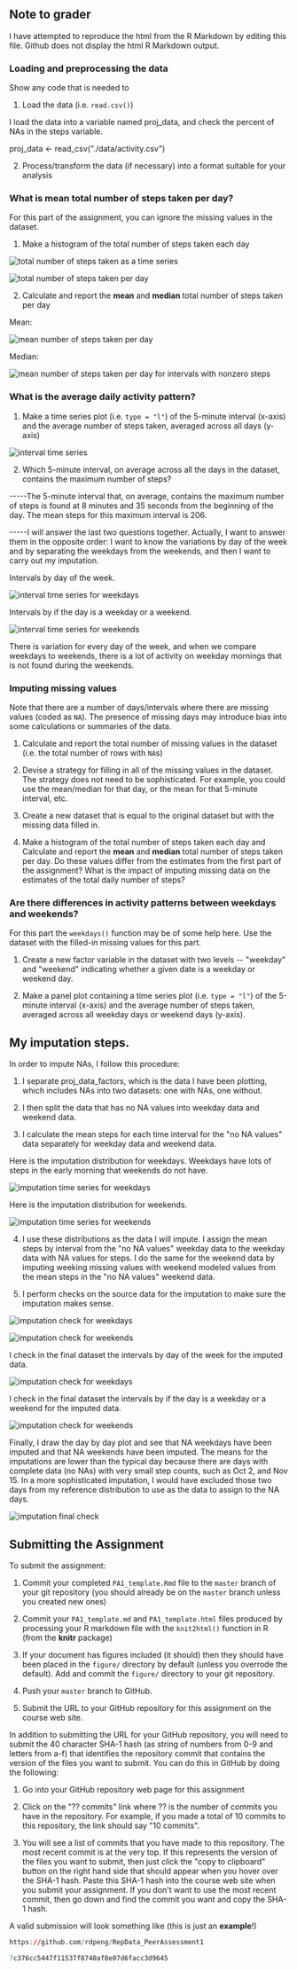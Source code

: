 ## Note to grader

I have attempted to reproduce the html from the R Markdown by editing this file. Github does not display the html R Markdown output.

### Loading and preprocessing the data

Show any code that is needed to

1. Load the data (i.e. `read.csv()`)

I load the data into a variable named proj_data, and check the percent of NAs in the steps variable.

proj_data <- read_csv("./data/activity.csv")

2. Process/transform the data (if necessary) into a format suitable for your analysis

### What is mean total number of steps taken per day?

For this part of the assignment, you can ignore the missing values in
the dataset.

1. Make a histogram of the total number of steps taken each day

![total number of steps taken as a time series](data-time-plot-no-na-1.png)

![total number of steps taken per day](data-total-daily-steps-1.png)

2. Calculate and report the **mean** and **median** total number of steps taken per day

Mean:

![mean number of steps taken per day](data-mean-1.png)

Median:

![mean number of steps taken per day for intervals with nonzero steps](data-median-1.png)

### What is the average daily activity pattern?

1. Make a time series plot (i.e. `type = "l"`) of the 5-minute interval (x-axis) and the average number of steps taken, averaged across all days (y-axis)

![interval time series](data-daily-average-by-time-interval-1.png)

2. Which 5-minute interval, on average across all the days in the dataset, contains the maximum number of steps?

-----The 5-minute interval that, on average, contains the maximum number of steps is found at 8 minutes and 35 seconds from the beginning of the day. The mean steps for this maximum interval is 206.

-----I will answer the last two questions together. Actually, I want to answer them in the opposite order: I want to know the variations by day of the week and by separating the weekdays from the weekends, and then I want to carry out my imputation.

Intervals by day of the week.

![interval time series for weekdays](data-weekday-daily-average-1.png)

Intervals by if the day is a weekday or a weekend.

![interval time series for weekends](data-weekend-daily-average-1.png)

There is variation for every day of the week, and when we compare weekdays to weekends, there is a lot of activity on weekday mornings that is not found during the weekends.

### Imputing missing values

Note that there are a number of days/intervals where there are missing
values (coded as `NA`). The presence of missing days may introduce
bias into some calculations or summaries of the data.

1. Calculate and report the total number of missing values in the dataset (i.e. the total number of rows with `NA`s)

2. Devise a strategy for filling in all of the missing values in the dataset. The strategy does not need to be sophisticated. For example, you could use the mean/median for that day, or the mean for that 5-minute interval, etc.

3. Create a new dataset that is equal to the original dataset but with the missing data filled in.

4. Make a histogram of the total number of steps taken each day and Calculate and report the **mean** and **median** total number of steps taken per day. Do these values differ from the estimates from the first part of the assignment? What is the impact of imputing missing data on the estimates of the total daily number of steps?

### Are there differences in activity patterns between weekdays and weekends?

For this part the `weekdays()` function may be of some help here. Use
the dataset with the filled-in missing values for this part.

1. Create a new factor variable in the dataset with two levels -- "weekday" and "weekend" indicating whether a given date is a weekday or weekend day.

1. Make a panel plot containing a time series plot (i.e. `type = "l"`) of the 5-minute interval (x-axis) and the average number of steps taken, averaged across all weekday days or weekend days (y-axis). 

## My imputation steps.

In order to impute NAs, I follow this procedure:

1. I separate proj_data_factors, which is the data I have been plotting, which includes NAs into two datasets: one with NAs, one without. 

2. I then split the data that has no NA values into weekday data and weekend data.

3. I calculate the mean steps for each time interval for the "no NA values" data separately for  weekday data and weekend data.

Here is the imputation distribution for weekdays. Weekdays have lots of steps in the early morning that weekends do not have.

![imputation time series for weekdays](step-3-imp-dist-weekdays-1.png)

Here is the imputation distribution for weekends.

![imputation time series for weekends](step-3-imp-dist-weekends-1.png)

4. I use these distributions as the data I will impute. I assign the mean steps by interval from the "no NA values" weekday data to the weekday data with NA values for steps. I do the same for the weekend data by imputing weeking missing values with weekend modeled values from the mean steps in the "no NA values" weekend data.

5. I perform checks on the source data for the imputation to make sure the imputation makes sense. 

![imputation check for weekdays](imputation-check-weekdays-1.png)

![imputation check for weekends](imputation-check-weekend-1.png)

I check in the final dataset the intervals by day of the week for the imputed data.

![imputation check for weekdays](final-imputation-check-weekdays-1.png)

I check in the final dataset the intervals by if the day is a weekday or a weekend for the imputed data.

![imputation check for weekends](final-imputation-check-weekends-1.png)

Finally, I draw the day by day plot and see that NA weekdays have been imputed and that NA weekends have been imputed. The means for the imputations are lower than the typical day because there are days with complete data (no NAs) with very small step counts, such as Oct 2, and Nov 15. In a more sophisticated imputation, I would have excluded those two days from my reference distribution to use as the data to assign to the NA days.

![imputation final check](final-daily-imputation-check-1.png)

## Submitting the Assignment

To submit the assignment:

1. Commit your completed `PA1_template.Rmd` file to the `master` branch of your git repository (you should already be on the `master` branch unless you created new ones)

2. Commit your `PA1_template.md` and `PA1_template.html` files produced by processing your R markdown file with the `knit2html()` function in R (from the **knitr** package)

3. If your document has figures included (it should) then they should have been placed in the `figure/` directory by default (unless you overrode the default). Add and commit the `figure/` directory to your git repository.

4. Push your `master` branch to GitHub.

5. Submit the URL to your GitHub repository for this assignment on the course web site.

In addition to submitting the URL for your GitHub repository, you will
need to submit the 40 character SHA-1 hash (as string of numbers from
0-9 and letters from a-f) that identifies the repository commit that
contains the version of the files you want to submit. You can do this
in GitHub by doing the following:

1. Go into your GitHub repository web page for this assignment

2. Click on the "?? commits" link where ?? is the number of commits you have in the repository. For example, if you made a total of 10 commits to this repository, the link should say "10 commits".

3. You will see a list of commits that you have made to this repository. The most recent commit is at the very top. If this represents the version of the files you want to submit, then just click the "copy to clipboard" button on the right hand side that should appear when you hover over the SHA-1 hash. Paste this SHA-1 hash into the course web site when you submit your assignment. If you don't want to use the most recent commit, then go down and find the commit you want and copy the SHA-1 hash.

A valid submission will look something like (this is just an **example**!)

```r
https://github.com/rdpeng/RepData_PeerAssessment1

7c376cc5447f11537f8740af8e07d6facc3d9645
```
